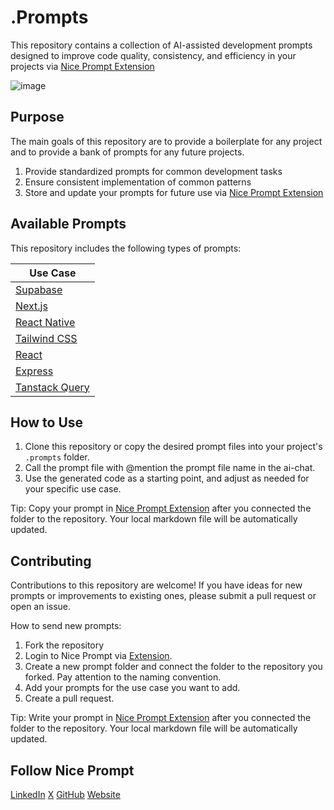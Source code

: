# .Prompts

This repository contains a collection of AI-assisted development prompts designed to improve code quality, consistency, and efficiency in your projects via [Nice Prompt Extension](https://marketplace.visualstudio.com/items?itemName=Niceprompt.nice-prompt)

![image](https://github.com/user-attachments/assets/f2c283fc-d759-4fb1-9f74-f756f8fb417e)

## Purpose

The main goals of this repository are to provide a boilerplate for any project and to provide a bank of prompts for any future projects.

1. Provide standardized prompts for common development tasks
2. Ensure consistent implementation of common patterns
3. Store and update your prompts for future use via [Nice Prompt Extension](https://marketplace.visualstudio.com/items?itemName=Niceprompt.nice-prompt)

## Available Prompts

This repository includes the following types of prompts:

| Use Case                                 |
|------------------------------------------|
| [Supabase](https://supabase.com)         |
| [Next.js](https://nextjs.org)            |
| [React Native](https://reactnative.dev)  |
| [Tailwind CSS](https://tailwindcss.com)  |
| [React](https://reactjs.org)             |
| [Express](https://expressjs.com)         |
| [Tanstack Query](https://tanstack.com/)   |

## How to Use

1. Clone this repository or copy the desired prompt files into your project's `.prompts` folder.
2. Call the prompt file with @mention the prompt file name in the ai-chat.
3. Use the generated code as a starting point, and adjust as needed for your specific use case.

Tip: Copy your prompt in [Nice Prompt Extension](https://marketplace.visualstudio.com/items?itemName=Niceprompt.nice-prompt) after you connected the folder to the repository. Your local markdown file will be automatically updated.

## Contributing

Contributions to this repository are welcome! If you have ideas for new prompts or improvements to existing ones, please submit a pull request or open an issue.

How to send new prompts:

1. Fork the repository
2. Login to Nice Prompt via [Extension](https://marketplace.visualstudio.com/items?itemName=Niceprompt.nice-prompt).
3. Create a new prompt folder and connect the folder to the repository you forked. Pay attention to the naming convention.
4. Add your prompts for the use case you want to add.
5. Create a pull request.

Tip: Write your prompt in [Nice Prompt Extension](https://marketplace.visualstudio.com/items?itemName=Niceprompt.nice-prompt) after you connected the folder to the repository. Your local markdown file will be automatically updated.

## Follow Nice Prompt

[LinkedIn](https://www.linkedin.com/company/nice-prompt)
[X](https://x.com/niceprompt)
[GitHub](https://github.com/nice-prompt)
[Website](https://niceprompt.app)
